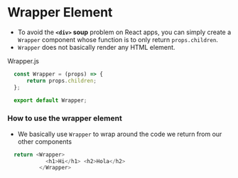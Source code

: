 # Wrapper Element
- To avoid the **`<div>` soup** problem on React apps, you can simply create a `Wrapper` component whose function is to only return `props.children`.
- `Wrapper` does not basically render any HTML element.

Wrapper.js
``` js
  const Wrapper = (props) => {
      return props.children;
  };

  export default Wrapper;
```

### How to use the wrapper element
- We basically use `Wrapper` to wrap around the code we return from our other components
``` js
  return <Wrapper>
            <h1>Hi</h1> <h2>Hola</h2>
          </Wrapper>
```
